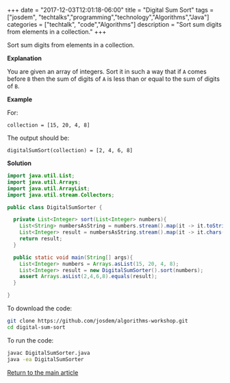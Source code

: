 +++
date = "2017-12-03T12:01:18-06:00"
title = "Digital Sum Sort"
tags = ["josdem", "techtalks","programming","technology","Algorithms","Java"]
categories = ["techtalk", "code","Algorithms"]
description = "Sort sum digits from elements in a collection."
+++

Sort sum digits from elements in a collection.

**Explanation**

You are given an array of integers. Sort it in such a way that if `A` comes before `B` then the sum of digits of `A` is less than or equal to the sum of digits of `B`.

**Example**

For:

```
collection = [15, 20, 4, 8]
```

The output should be:

```
digitalSumSort(collection) = [2, 4, 6, 8]
```


**Solution**

```java
import java.util.List;
import java.util.Arrays;
import java.util.ArrayList;
import java.util.stream.Collectors;

public class DigitalSumSorter {

  private List<Integer> sort(List<Integer> numbers){
    List<String> numbersAsString = numbers.stream().map(it -> it.toString()).collect(Collectors.toList());
    List<Integer> result = numbersAsString.stream().map(it -> it.chars().map( ch -> Integer.parseInt(Character.toString((char) ch))).sum()).sorted().collect(Collectors.toList());
    return result;
  }

  public static void main(String[] args){
    List<Integer> numbers = Arrays.asList(15, 20, 4, 8);
    List<Integer> result = new DigitalSumSorter().sort(numbers);
    assert Arrays.asList(2,4,6,8).equals(result);
  }

}
```

To download the code:

```bash
git clone https://github.com/josdem/algorithms-workshop.git
cd digital-sum-sort
```

To run the code:

```bash
javac DigitalSumSorter.java
java -ea DigitalSumSorter
```


[Return to the main article](/techtalk/algorithms)
